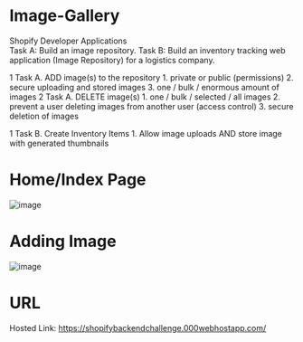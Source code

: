 # Image-Gallery
Shopify Developer Applications      
Task A: Build an image repository.
Task B: Build an inventory tracking web application (Image Repository) for a logistics company.  


 1 Task A. ADD image(s) to the repository
    1. private or public (permissions)
    2. secure uploading and stored images
    3. one / bulk / enormous amount of images 
 2 Task A. DELETE image(s) 
    1. one / bulk / selected / all images
    2. prevent a user deleting images from another user (access control)
    3. secure deletion of images
    
 1 Task B. Create Inventory Items 
    1.  Allow image uploads AND store image with generated thumbnails


# Home/Index Page
![image](https://user-images.githubusercontent.com/59449776/148281294-f9f0c491-2e0f-4efd-9ec7-78a5d45f707a.png)

# Adding Image
![image](https://user-images.githubusercontent.com/59449776/148282133-e7f0db0c-4c00-4fea-b7d4-8e15c256610d.png)

# URL
Hosted Link: https://shopifybackendchallenge.000webhostapp.com/
